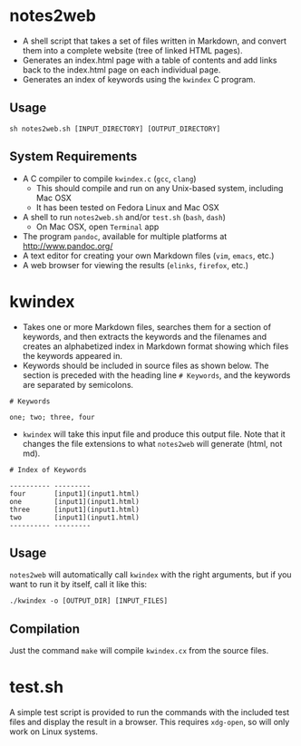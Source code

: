 # notes2web

- A shell script that takes a set of files written in Markdown, and convert them
  into a complete website (tree of linked HTML pages).
- Generates an index.html page with a table of contents and add links back to
  the index.html page on each individual page.
- Generates an index of keywords using the `kwindex` C program.

## Usage

    sh notes2web.sh [INPUT_DIRECTORY] [OUTPUT_DIRECTORY]

## System Requirements

- A C compiler to compile `kwindex.c` (`gcc`, `clang`)
    * This should compile and run on any Unix-based system, including Mac OSX
    * It has been tested on Fedora Linux and Mac OSX
- A shell to run `notes2web.sh` and/or `test.sh` (`bash`, `dash`)
    * On Mac OSX, open `Terminal` app
- The program `pandoc`, available for multiple platforms at <http://www.pandoc.org/>
- A text editor for creating your own Markdown files (`vim`, `emacs`, etc.)
- A web browser for viewing the results (`elinks`, `firefox`, etc.)

# kwindex

- Takes one or more Markdown files, searches them for a section of keywords, and
  then extracts the keywords and the filenames and creates an alphabetized index
  in Markdown format showing which files the keywords appeared in.
- Keywords should be included in source files as shown below. The section is
  preceded with the heading line `# Keywords`, and the keywords are separated by
  semicolons. 

``` 
# Keywords

one; two; three, four
``` 

- `kwindex` will take this input file and produce this output file. Note that it
  changes the file extensions to what `notes2web` will generate (html, not md).

```
# Index of Keywords

---------- ---------
four       [input1](input1.html)
one        [input1](input1.html)
three      [input1](input1.html)
two        [input1](input1.html)
---------- ---------
```

## Usage

`notes2web` will automatically call `kwindex` with the right arguments, but if
you want to run it by itself, call it like this:

    ./kwindex -o [OUTPUT_DIR] [INPUT_FILES]

## Compilation

Just the command `make` will compile `kwindex.cx` from the source files.

# test.sh

A simple test script is provided to run the commands with the included test
files and display the result in a browser.
This requires `xdg-open`, so will only work on Linux systems.
